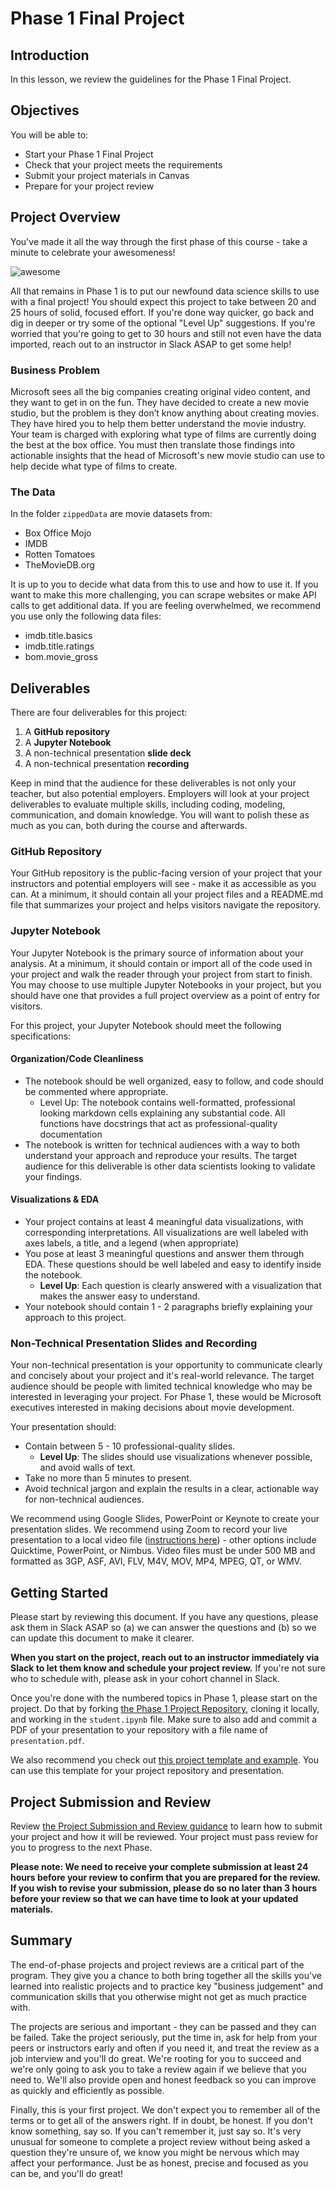 # Phase 1 Final Project

## Introduction

In this lesson, we review the guidelines for the Phase 1 Final Project.

## Objectives

You will be able to:

* Start your Phase 1 Final Project
* Check that your project meets the requirements
* Submit your project materials in Canvas
* Prepare for your project review

## Project Overview

You've made it all the way through the first phase of this course - take a minute to celebrate your awesomeness!

![awesome](https://raw.githubusercontent.com/learn-co-curriculum/dsc-phase-1-project-online/master/awesome.gif)

All that remains in Phase 1 is to put our newfound data science skills to use with a final project! You should expect this project to take between 20 and 25 hours of solid, focused effort. If you're done way quicker, go back and dig in deeper or try some of the optional "Level Up" suggestions. If you're worried that you're going to get to 30 hours and still not even have the data imported, reach out to an instructor in Slack ASAP to get some help!

### Business Problem

Microsoft sees all the big companies creating original video content, and they want to get in on the fun. They have decided to create a new movie studio, but the problem is they don’t know anything about creating movies. They have hired you to help them better understand the movie industry.
Your team is charged with exploring what type of films are currently doing the best at the box office. You must then translate those findings into actionable insights that the head of Microsoft's new movie studio can use to help decide what type of films to create.

### The Data

In the folder `zippedData` are movie datasets from:

* Box Office Mojo
* IMDB
* Rotten Tomatoes
* TheMovieDB.org

It is up to you to decide what data from this to use and how to use it. If you want to make this more challenging, you can scrape websites or make API calls to get additional data. If you are feeling overwhelmed, we recommend you use only the following data files:

* imdb.title.basics
* imdb.title.ratings
* bom.movie_gross

## Deliverables

There are four deliverables for this project:

1. A **GitHub repository**
2. A **Jupyter Notebook**
3. A non-technical presentation **slide deck**
4. A non-technical presentation **recording**

Keep in mind that the audience for these deliverables is not only your teacher, but also potential employers. Employers will look at your project deliverables to evaluate multiple skills, including coding, modeling, communication, and domain knowledge. You will want to polish these as much as you can, both during the course and afterwards.

### GitHub Repository

Your GitHub repository is the public-facing version of your project that your instructors and potential employers will see - make it as accessible as you can. At a minimum, it should contain all your project files and a README.md file that summarizes your project and helps visitors navigate the repository.

### Jupyter Notebook

Your Jupyter Notebook is the primary source of information about your analysis. At a minimum, it should contain or import all of the code used in your project and walk the reader through your project from start to finish. You may choose to use multiple Jupyter Notebooks in your project, but you should have one that provides a full project overview as a point of entry for visitors.

For this project, your Jupyter Notebook should meet the following specifications:

#### Organization/Code Cleanliness

* The notebook should be well organized, easy to follow,  and code should be commented where appropriate.  
    * Level Up: The notebook contains well-formatted, professional looking markdown cells explaining any substantial code.  All functions have docstrings that act as professional-quality documentation
* The notebook is written for technical audiences with a way to both understand your approach and reproduce your results. The target audience for this deliverable is other data scientists looking to validate your findings.

#### Visualizations & EDA

* Your project contains at least 4 meaningful data visualizations, with corresponding interpretations. All visualizations are well labeled with axes labels, a title, and a legend (when appropriate)  
* You pose at least 3 meaningful questions and answer them through EDA.  These questions should be well labeled and easy to identify inside the notebook.
    * **Level Up**: Each question is clearly answered with a visualization that makes the answer easy to understand.   
* Your notebook should contain 1 - 2 paragraphs briefly explaining your approach to this project.

### Non-Technical Presentation Slides and Recording

Your non-technical presentation is your opportunity to communicate clearly and concisely about your project and it's real-world relevance. The target audience should be people with limited technical knowledge who may be interested in leveraging your project. For Phase 1, these would be Microsoft executives interested in making decisions about movie development.

Your presentation should:

* Contain between 5 - 10 professional-quality slides.  
    * **Level Up**: The slides should use visualizations whenever possible, and avoid walls of text.
* Take no more than 5 minutes to present.   
* Avoid technical jargon and explain the results in a clear, actionable way for non-technical audiences.

We recommend using Google Slides, PowerPoint or Keynote to create your presentation slides. We recommend using Zoom to record your live presentation to a local video file ([instructions here][]) - other options include Quicktime, PowerPoint, or Nimbus. Video files must be under 500 MB and formatted as 3GP, ASF, AVI, FLV, M4V, MOV, MP4, MPEG, QT, or WMV.

## Getting Started

Please start by reviewing this document. If you have any questions, please ask them in Slack ASAP so (a) we can answer the questions and (b) so we can update this document to make it clearer.

**When you start on the project, reach out to an instructor immediately via Slack to let them know and schedule your project review.** If you're not sure who to schedule with, please ask in your cohort channel in Slack.

Once you're done with the numbered topics in Phase 1, please start on the project. Do that by forking [the Phase 1 Project Repository][], cloning it locally, and working in the `student.ipynb` file. Make sure to also add and commit a PDF of your presentation to your repository with a file name of `presentation.pdf`.

We also recommend you check out [this project template and example][]. You can use this template for your project repository and presentation.

## Project Submission and Review

Review [the Project Submission and Review guidance][] to learn how to submit your project and how it will be reviewed. Your project must pass review for you to progress to the next Phase.

**Please note: We need to receive your complete submission at least 24 hours before your review to confirm that you are prepared for the review. If you wish to revise your submission, please do so no later than 3 hours before your review so that we can have time to look at your updated materials.**

## Summary

The end-of-phase projects and project reviews are a critical part of the program. They give you a chance to both bring together all the skills you've learned into realistic projects and to practice key "business judgement" and communication skills that you otherwise might not get as much practice with.

The projects are serious and important - they can be passed and they can be failed. Take the project seriously, put the time in, ask for help from your peers or instructors early and often if you need it, and treat the review as a job interview and you'll do great. We're rooting for you to succeed and we're only going to ask you to take a review again if we believe that you need to. We'll also provide open and honest feedback so you can improve as quickly and efficiently as possible.

Finally, this is your first project. We don't expect you to remember all of the terms or to get all of the answers right. If in doubt, be honest. If you don't know something, say so. If you can't remember it, just say so. It's very unusual for someone to complete a project review without being asked a question they're unsure of, we know you might be nervous which may affect your performance. Just be as honest, precise and focused as you can be, and you'll do great!

[this project template and example]: https://github.com/learn-co-curriculum/dsc-project-template
[the Phase 1 Project Repository]: https://github.com/learn-co-curriculum/dsc-phase-1-project-online
[instructions here]: https://support.zoom.us/hc/en-us/articles/201362473-Local-recording
[the Project Submission and Review guidance]: https://github.com/learn-co-curriculum/dsc-project-submissions-online
